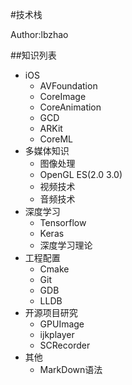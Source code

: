 #技术栈

Author:lbzhao

##知识列表
- iOS
  * AVFoundation
  * CoreImage
  * CoreAnimation
  * GCD
  * ARKit
  * CoreML
- 多媒体知识
  * 图像处理
  * OpenGL ES(2.0 3.0)
  * 视频技术
  * 音频技术
- 深度学习
  * Tensorflow
  * Keras
  * 深度学习理论
- 工程配置
  * Cmake
  * Git
  * GDB
  * LLDB
- 开源项目研究
  * GPUImage
  * ijkplayer
  * SCRecorder
- 其他
  * MarkDown语法
